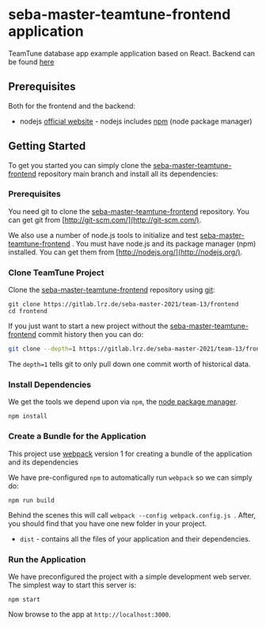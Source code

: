 # seba-master-teamtune-frontend application

TeamTune database app example application based on React. Backend can be found [here](https://gitlab.lrz.de/seba-master-2021/team-13/backend)

## Prerequisites

Both for the frontend and the backend:

-   nodejs [official website](https://nodejs.org/en/) - nodejs includes [npm](https://www.npmjs.com/) (node package manager)

## Getting Started

To get you started you can simply clone the [seba-master-teamtune-frontend](https://gitlab.lrz.de/seba-master-2021/team-13/backend) repository main branch and install all its dependencies:

### Prerequisites

You need git to clone the [seba-master-teamtune-frontend](https://gitlab.lrz.de/seba-master-2021/team-13/frontend) repository. You can get git from [http://git-scm.com/](http://git-scm.com/).

We also use a number of node.js tools to initialize and test [seba-master-teamtune-frontend](https://gitlab.lrz.de/seba-master-2021/team-13/backend) . You must have node.js and its package manager (npm) installed. You can get them from [http://nodejs.org/](http://nodejs.org/).

### Clone TeamTune Project

Clone the [seba-master-teamtune-frontend](https://gitlab.lrz.de/seba-master-2021/team-13/frontend) repository using [git](http://git-scm.com/):

```
git clone https://gitlab.lrz.de/seba-master-2021/team-13/frontend
cd frontend
```

If you just want to start a new project without the [seba-master-teamtune-frontend](https://gitlab.lrz.de/seba-master-2021/team-13/frontend) commit history then you can do:

```bash
git clone --depth=1 https://gitlab.lrz.de/seba-master-2021/team-13/frontend <your-project-name>
```

The `depth=1` tells git to only pull down one commit worth of historical data.

### Install Dependencies

We get the tools we depend upon via `npm`, the [node package manager](https://www.npmjs.com).

```
npm install
```

### Create a Bundle for the Application

This project use [webpack](https://github.com/webpack/webpack) version 1 for creating a bundle of the application and its dependencies

We have pre-configured `npm` to automatically run `webpack` so we can simply do:

```
npm run build
```

Behind the scenes this will call `webpack --config webpack.config.js `. After, you should find that you have one new folder in your project.

-   `dist` - contains all the files of your application and their dependencies.

### Run the Application

We have preconfigured the project with a simple development web server. The simplest way to start
this server is:

```
npm start
```

Now browse to the app at `http://localhost:3000`.